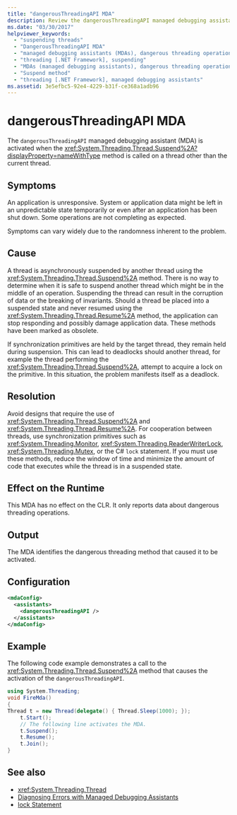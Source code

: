 ```yaml
---
title: "dangerousThreadingAPI MDA"
description: Review the dangerousThreadingAPI managed debugging assistant (MDA), which is activated when Thread.Suspend is called on a thread other than the current thread.
ms.date: "03/30/2017"
helpviewer_keywords: 
  - "suspending threads"
  - "DangerousThreadingAPI MDA"
  - "managed debugging assistants (MDAs), dangerous threading operations"
  - "threading [.NET Framework], suspending"
  - "MDAs (managed debugging assistants), dangerous threading operations"
  - "Suspend method"
  - "threading [.NET Framework], managed debugging assistants"
ms.assetid: 3e5efbc5-92e4-4229-b31f-ce368a1adb96
---
```

# dangerousThreadingAPI MDA

The `dangerousThreadingAPI` managed debugging assistant (MDA) is activated when the <xref:System.Threading.Thread.Suspend%2A?displayProperty=nameWithType> method is called on a thread other than the current thread.  
  
## Symptoms  

 An application is unresponsive. System or application data might be left in an unpredictable state temporarily or even after an application has been shut down. Some operations are not completing as expected.  
  
 Symptoms can vary widely due to the randomness inherent to the problem.  
  
## Cause  

 A thread is asynchronously suspended by another thread using the <xref:System.Threading.Thread.Suspend%2A> method. There is no way to determine when it is safe to suspend another thread which might be in the middle of an operation. Suspending the thread can result in the corruption of data or the breaking of invariants. Should a thread be placed into a suspended state and never resumed using the <xref:System.Threading.Thread.Resume%2A> method, the application can stop responding and possibly damage application data. These methods have been marked as obsolete.  
  
 If synchronization primitives are held by the target thread, they remain held during suspension. This can lead to deadlocks should another thread, for example the thread performing the <xref:System.Threading.Thread.Suspend%2A>, attempt to acquire a lock on the primitive. In this situation, the problem manifests itself as a deadlock.  
  
## Resolution  

 Avoid designs that require the use of <xref:System.Threading.Thread.Suspend%2A> and <xref:System.Threading.Thread.Resume%2A>. For cooperation between threads, use synchronization primitives such as <xref:System.Threading.Monitor>, <xref:System.Threading.ReaderWriterLock>, <xref:System.Threading.Mutex>, or the C# `lock` statement. If you must use these methods, reduce the window of time and minimize the amount of code that executes while the thread is in a suspended state.  
  
## Effect on the Runtime  

 This MDA has no effect on the CLR. It only reports data about dangerous threading operations.  
  
## Output  

 The MDA identifies the dangerous threading method that caused it to be activated.  
  
## Configuration  
  
```xml  
<mdaConfig>  
  <assistants>  
    <dangerousThreadingAPI />  
  </assistants>  
</mdaConfig>  
```  
  
## Example  

 The following code example demonstrates a call to the <xref:System.Threading.Thread.Suspend%2A> method that causes the activation of the `dangerousThreadingAPI`.  
  
```csharp
using System.Threading;  
void FireMda()  
{  
Thread t = new Thread(delegate() { Thread.Sleep(1000); });  
    t.Start();  
    // The following line activates the MDA.  
    t.Suspend();
    t.Resume();  
    t.Join();  
}  
```  
  
## See also

- <xref:System.Threading.Thread>
- [Diagnosing Errors with Managed Debugging Assistants](diagnosing-errors-with-managed-debugging-assistants.md)
- [lock Statement](../../csharp/language-reference/keywords/lock-statement.md)
